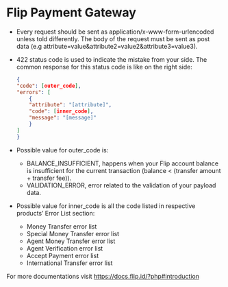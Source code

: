 # Flip Payment Gateway

-   Every request should be sent as application/x-www-form-urlencoded unless told differently. The body of the request must be sent as post data (e.g attribute=value&attribute2=value2&attribute3=value3).

-   422 status code is used to indicate the mistake from your side. The common response for this status code is like on the right side:

    ```json
    {
    "code": [outer_code],
    "errors": [
        {
        "attribute": "[attribute]",
        "code": [inner_code],
        "message": "[message]"
        }
    ]
    }
    ```

-   Possible value for outer_code is:

    -   BALANCE_INSUFFICIENT, happens when your Flip account balance is insufficient for the current transaction (balance < (transfer amount + transfer fee)).
    -   VALIDATION_ERROR, error related to the validation of your payload data.

-   Possible value for inner_code is all the code listed in respective products’ Error List section:

    -   Money Transfer error list
    -   Special Money Transfer error list
    -   Agent Money Transfer error list
    -   Agent Verification error list
    -   Accept Payment error list
    -   International Transfer error list

For more documentations visit https://docs.flip.id/?php#introduction
